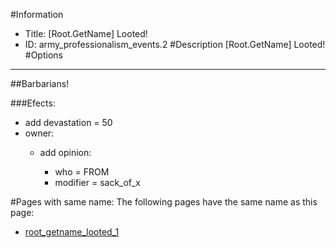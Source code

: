 #Information
 - Title: [Root.GetName] Looted!
 - ID: army_professionalism_events.2
#Description
[Root.GetName] Looted!
#Options

___
##Barbarians!

###Efects:<ul><li>add devastation = 50</li><li>owner:</li><ul><li>add opinion:</li><ul><li>who = FROM</li><li>modifier = sack_of_x</li></ul></ul></ul>


#Pages with same name:
The following pages have the same name as this page:
 - [root_getname_looted_1](root_getname_looted_1.md)
